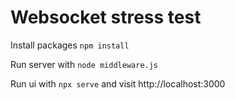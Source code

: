 # Websocket stress test
Install packages ```npm install```

Run server with ```node middleware.js```

Run ui with ```npx serve``` and visit http://localhost:3000
